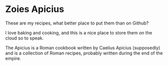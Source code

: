# Zoies Apicius
These are my recipes, what better place to put them than on Github?

I love baking and cooking, and this is a nice place to store them on the cloud so to speak.

The Apicius is a Roman cookbook written by Caelius Apicius (supposedly) and is a collection of Roman recipes, probably written during the end of the empire.

